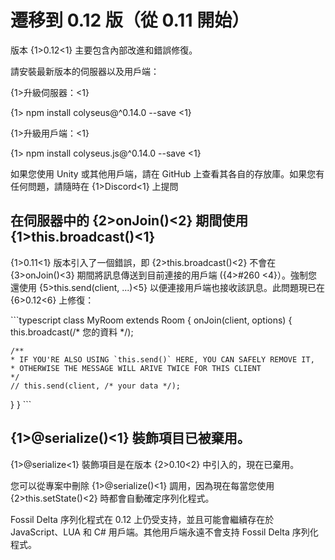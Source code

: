 # 遷移到 0.12 版（從 0.11 開始）

版本 {1>0.12<1} 主要包含內部改進和錯誤修復。

請安裝最新版本的伺服器以及用戶端：

{1>升級伺服器：<1}

{1> npm install colyseus@^0.14.0 --save <1}

{1>升級用戶端：<1}

{1> npm install colyseus.js@^0.14.0 --save <1}

如果您使用 Unity 或其他用戶端，請在 GitHub 上查看其各自的存放庫。如果您有任何問題，請隨時在 {1>Discord<1} 上提問

## 在伺服器中的 {2>onJoin()<2} 期間使用 {1>this.broadcast()<1}

{1>0.11<1} 版本引入了一個錯誤，即 {2>this.broadcast()<2} 不會在 {3>onJoin()<3} 期間將訊息傳送到目前連接的用戶端 ({4>#260 <4}）。強制您還使用 {5>this.send(client, ...)<5} 以便連接用戶端也接收該訊息。此問題現已在 {6>0.12<6} 上修復：

\`\`\`typescript class MyRoom extends Room { onJoin(client, options) { this.broadcast(/* 您的資料 \*/);

    /**
    * IF YOU'RE ALSO USING `this.send()` HERE, YOU CAN SAFELY REMOVE IT,
    * OTHERWISE THE MESSAGE WILL ARIVE TWICE FOR THIS CLIENT
    */
    // this.send(client, /* your data */);
  } } \`\`\`


## {1>@serialize()<1} 裝飾項目已被棄用。

{1>@serialize<1} 裝飾項目是在版本 {2>0.10<2} 中引入的，現在已棄用。

您可以從專案中刪除 {1>@serialize()<1} 調用，因為現在每當您使用 {2>this.setState()<2} 時都會自動確定序列化程式。

Fossil Delta 序列化程式在 0.12 上仍受支持，並且可能會繼續存在於 JavaScript、LUA 和 C# 用戶端。其他用戶端永遠不會支持 Fossil Delta 序列化程式。
